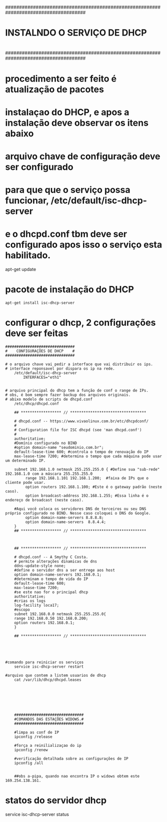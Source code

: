 #####################################################################################
#                                                                                   #
#                  INSTALNDO O SERVIÇO DE DHCP                                      #
#                                                                                   #
#####################################################################################


# procedimento a ser feito é atualização de pacotes
# instalaçao do DHCP, e apos a instalação deve observar os itens abaixo 
# arquivo chave de configuração deve ser configurado
# para que que o serviço possa funcionar, /etc/default/isc-dhcp-server
# e o dhcpd.conf tbm deve ser configurado apos isso o serviço esta habilitado.

apt-get update

# pacote de instalação do DHCP
	apt-get install isc-dhcp-server 


# configurar o dhcp, 2 configurações deve ser feitas

	
	###############################
	#    CONFIGURAÇÕES DE DHCP    #
	###############################

	# o arquivo chave vai pedir a interface que vai distribuir os ips. 
	# interface reponsavel por dispara os ip na rede.
		/etc/default/isc-dhcp-server
			INTERFACES="eth1"


	# arquivo principal do dhcp tem a função de conf o range de IPs. 
	# obs, é bom sempre fazer backup dos arquivos originais.
	# abixo modelo de scripts de dhcpd.conf 
		/etc/dhcp/dhcpd.conf

		## ****************** // **********************************
		
		# dhcpd.conf -- https://www.vivaolinux.com.br/etc/dhcpdconf/
		#
		# Configuration file for ISC dhcpd (see 'man dhcpd.conf')
		#
		authoritative;
		#Domínio configurado no BIND
		#option domain-name "seudominio.com.br";
		default-lease-time 600; #controla o tempo de renovação do IP
		max-lease-time 7200; #determina o tempo que cada máquina pode usar um determinado IP. 

		subnet 192.168.1.0 netmask 255.255.255.0 { #Define sua "sub-rede" 192.168.1.0 com a máscara 255.255.255.0 
		     range 192.168.1.101 192.168.1.200;  #faixa de IPs que o cliente pode usar.
		     option routers 192.168.1.100; #Este é o gateway padrão (neste caso).
		     option broadcast-address 192.168.1.255; #Essa linha é o endereço de broadcast (neste caso).

		#Aqui você coloca os servidores DNS de terceiros ou seu DNS próprio configurado no BIND. Nesse caso coloquei o DNS do Google.
		     option domain-name-servers 8.8.8.8; 
		     option domain-name-servers  8.8.4.4;
		}
		## ****************** // **********************************
		
		

		## ****************** // **********************************

		# dhcpd.conf -- A Smythy C Costa.
		# permite alterações dinamicas de dns
		ddns-update-style none;
		#define o servidor dns a ser entrege aos host
		option domain-name-servers 192.168.0.1;
		#determinam o tempo de vida do IP
		default-lease-time 600;
		max-lease-time 7200;
		#se este nao for o principal dhcp
		authoritative;
		#crias os logs
		log-facility loca17;
		#escopo
		subnet 192.168.0.0 netmask 255.255.255.0{
		range 192.168.0.50 192.168.0.200;
		option routers 192.168.0.1;
		}

		## ****************** // **********************************
		




	#comando para reiniciar os serviços
		service isc-dhcp-server restart

	#arquivo que contem a listem usuarios de dhcp
		cat /var/lib/dhcp/dhcpd.leases






		
		###############################
		#COMANDOS DAS ESTAÇÕES WIDOWS.#
		###############################

		#limpa as conf de IP
		ipconfig /release

		#força a reinilializaçao do ip
		ipconfig /renew

		#verificação detalhada sobre as configurações de IP
		ipconfig /all


		##obs a-pipa, quando nao encontra IP o widows obtem este 169.254.138.161.




# statos do servidor dhcp
service isc-dhcp-server status